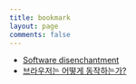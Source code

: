 ```yaml
---
title: bookmark
layout: page
comments: false
---
```


- [Software disenchantment](https://muchtrans.com/translations/software-disenchantment.ko.html)
- [브라우저는 어떻게 동작하는가?](https://d2.naver.com/helloworld/59361)
